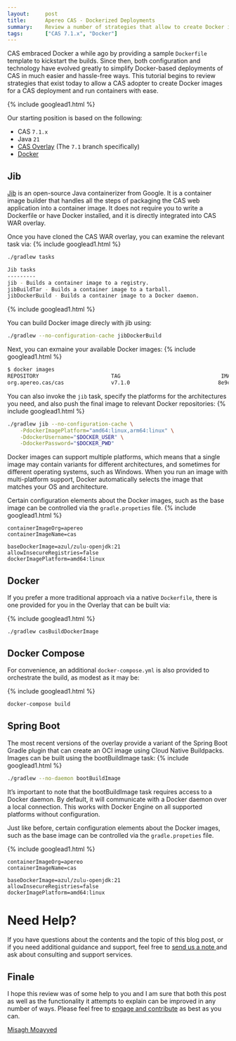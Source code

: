 ```yaml
---
layout:     post
title:      Apereo CAS - Dockerized Deployments
summary:    Review a number of strategies that allow to create Docker images for your CAS deployment and run Docker containers with ease.
tags:       ["CAS 7.1.x", "Docker"]
---
```


CAS embraced Docker a while ago by providing a sample `Dockerfile` template to kickstart the builds. Since then, both configuration and technology have evolved greatly to simplify Docker-based deployments of CAS in much easier and hassle-free ways. This tutorial begins to review strategies that exist today to allow a CAS adopter to create Docker images for a CAS deployment and run containers with ease.

{% include googlead1.html  %}

 Our starting position is based on the following:

- CAS `7.1.x`
- Java `21`
- [CAS Overlay](https://github.com/apereo/cas-overlay-template) (The `7.1` branch specifically)
- [Docker](https://www.docker.com/get-started)

## Jib

[Jib](https://github.com/GoogleContainerTools/jib) is an open-source Java containerizer from Google. It is a container image builder that handles all the steps of packaging the CAS web application into a container image. It does not require you to write a Dockerfile or have Docker installed, and it is directly integrated into CAS WAR overlay.

Once you have cloned the CAS WAR overlay, you can examine the relevant task via:
{% include googlead1.html  %}
```bash
./gradlew tasks

Jib tasks
---------
jib - Builds a container image to a registry.
jibBuildTar - Builds a container image to a tarball.
jibDockerBuild - Builds a container image to a Docker daemon.
```

{% include googlead1.html  %}

You can build Docker image direcly with jib using:

```bash
./gradlew --no-configuration-cache jibDockerBuild
```

Next, you can exmaine your available Docker images:
{% include googlead1.html  %}
```bash
$ docker images
REPOSITORY                       TAG                                IMAGE ID            CREATED              SIZE
org.apereo.cas/cas               v7.1.0                            8e9c1d4b3ce0        About a minute ago   358MB
```

You can also invoke the `jib` task, specify the platforms for the architectures you need, and also push the final image to relevant Docker repositories:
{% include googlead1.html  %}
```bash
./gradlew jib --no-configuration-cache \
    -PdockerImagePlatform="amd64:linux,arm64:linux" \
    -DdockerUsername="$DOCKER_USER" \
    -DdockerPassword="$DOCKER_PWD"
```

Docker images can support multiple platforms, which means that a single image may contain variants for different architectures, and sometimes for different operating systems, such as Windows. When you run an image with multi-platform support, Docker automatically selects the image that matches your OS and architecture. 

Certain configuration elements about the Docker images, such as the base image can be controlled via the `gradle.propeties` file. 
{% include googlead1.html %}
```properties
containerImageOrg=apereo
containerImageName=cas

baseDockerImage=azul/zulu-openjdk:21
allowInsecureRegistries=false
dockerImagePlatform=amd64:linux
```

## Docker

If you prefer a more traditional approach via a native `Dockerfile`, there is one provided for you in the Overlay that can be built via:

{% include googlead1.html  %}

```docker
./gradlew casBuildDockerImage
```

## Docker Compose

For convenience, an additional `docker-compose.yml` is also provided to orchestrate the build, as modest as it may be:

{% include googlead1.html  %}

```bash
docker-compose build
```

## Spring Boot

The most recent versions of the overlay provide a variant of the Spring Boot Gradle plugin that can create an OCI image using Cloud Native Buildpacks. Images can be built using the bootBuildImage task:
{% include googlead1.html  %}
```bash
./gradlew --no-daemon bootBuildImage
```

It’s important to note that the bootBuildImage task requires access to a Docker daemon. By default, it will communicate with a Docker daemon over a local connection. This works with Docker Engine on all supported platforms without configuration.

Just like before, certain configuration elements about the Docker images, such as the base image can be controlled via the `gradle.propeties` file. 

{% include googlead1.html  %}
```properties
containerImageOrg=apereo
containerImageName=cas

baseDockerImage=azul/zulu-openjdk:21
allowInsecureRegistries=false
dockerImagePlatform=amd64:linux
```

# Need Help?

If you have questions about the contents and the topic of this blog post, or if you need additional guidance and support, feel free to [send us a note ](/#contact-section-header) and ask about consulting and support services.

## Finale

I hope this review was of some help to you and I am sure that both this post as well as the functionality it attempts to explain can be improved in any number of ways. Please feel free to [engage and contribute](https://apereo.github.io/cas/developer/Contributor-Guidelines.html) as best as you can.

[Misagh Moayyed](https://fawnoos.com)

